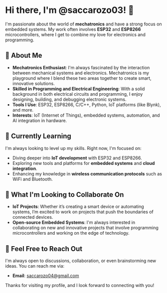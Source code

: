 # Hi there, I'm @saccarozo03! 👋

I'm passionate about the world of **mechatronics** and have a strong focus on embedded systems. My work often involves **ESP32** and **ESP8266** microcontrollers, where I get to combine my love for electronics and programming.

## 👀 About Me
- **Mechatronics Enthusiast**: I'm always fascinated by the interaction between mechanical systems and electronics. Mechatronics is my playground where I blend these two areas together to create smart, innovative solutions.
- **Skilled in Programming and Electrical Engineering**: With a solid background in both electrical circuits and programming, I enjoy designing, building, and debugging electronic systems.
- **Tools I Use**: ESP32, ESP8266, C/C++, Python, IoT platforms (like Blynk), and more.
- **Interests**: IoT (Internet of Things), embedded systems, automation, and AI integration in hardware.

## 🌱 Currently Learning
I'm always looking to level up my skills. Right now, I'm focused on:
- Diving deeper into **IoT development** with ESP32 and ESP8266.
- Exploring new tools and platforms for **embedded systems** and **cloud integration**.
- Enhancing my knowledge in **wireless communication protocols** such as WiFi and Bluetooth.
  
## 💼 What I'm Looking to Collaborate On
- **IoT Projects**: Whether it’s creating a smart device or automating systems, I’m excited to work on projects that push the boundaries of connected devices.
- **Open-source Embedded Systems**: I'm always interested in collaborating on new and innovative projects that involve programming microcontrollers and working on the edge of technology.
  
## 💬 Feel Free to Reach Out
I'm always open to discussions, collaboration, or even brainstorming new ideas. You can reach me via:
- **Email**: saccarozo04@gmail.com

Thanks for visiting my profile, and I look forward to connecting with you!

<!---
saccarozo03/saccarozo03 is a ✨ special ✨ repository because its `README.md` (this file) appears on your GitHub profile.
You can click the Preview link to take a look at your changes.
--->
